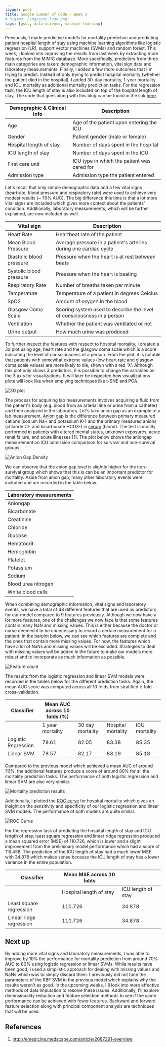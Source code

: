 ```yaml
---
layout: post
title: Google Summer of Code - Week 3
# bigimg: /img/gsoc-logo.png
tags: [gsoc, data-science, machine-learning]
---
```


Previously, I made predictive models for mortality prediction and predicting patient hospital length of stay using machine learning algorithms like logistic regression (LR), support vector machines (SVMs) and random forest. This week, I looked into improving the results from last week by extracting more features from the MIMIC database. More specifically, predictors from three main categories are taken: demographic information, vital sign data and laboratory measurements.  Finally, I added a few more outcomes that I'm trying to predict. Instead of only trying to predict hospital mortality (whether the patient died in the hospital), I added 30-day mortality, 1-year mortality and ICU mortality as additional mortality prediction tasks. For the regression task, the ICU length of stay is also included on top of the hospital length of stay. The code that goes along with this blog can be found in the link [here](https://github.com/olinguyen/gsoc2017-shogun-dataproject/).

| Demographic & Clinical Info             | Description |
|-------------------------|---------------------------------------------|
| Age                     | Age of the patient upon entering the ICU    |
| Gender                  | Patient gender (male or female)             |
| Hospital length of stay | Number of days spent in the hospital        |
| ICU length of stay      | Number of days spent in the ICU             |
| First care unit         | ICU type in which the patient was cared for |
| Admission type          | Admission type the patient entered          |

Let's recall that only simple demographic data and a few vital signs (heartrate, blood pressure and respiratory rate) were used to achieve very modest results (~ 70% AUC). The big difference this time is that a lot more vital signs are included which gives more context about the patients' condition. Additionally, laboratory measurements, which will be further explained, are now included as well.

| Vital sign               | Description |
|--------------------------|-------------|
| Heart Rate               | Heartbeat rate of the patient |
| Mean Blood Pressure      | Average pressure in a patient's arteries during one cardiac cycle       |
| Diastolic blood pressure | Pressure when the heart is at rest between beats            |
| Systolic blood pressure  | Pressure when the heart is beating |
| Respiratory Rate         | Number of breaths taken per minute       |
| Temperature              | Temperature of a patient in degrees Celcius            |
| SpO2                     | Amount of oxygen in the blood            |
| Glasgow Coma Scale       | Scoring system used to describe the level of consciousness in a person            |
| Ventilation              | Whether the patient was ventilated or not            |
| Urine output             | How much urine was produced            |

To further inspect the features with respect to hospital mortality, I created a 3d plot using age, heart rate and the glasgow coma scale which is a score indicating the level of consciousness of a person. From the plot, it is notable that patients with somewhat extreme values (low heart rate and glasgow coma scale values) are more likely to die, shown with a red 'X'. Although this plot only shows 3 predictors, it is possible to change the variables on the 3 axis for visualizations. It will later be inspected how visualizations plots will look like when emplying techniques like t-SNE and PCA.

![](/img/week3/3dplot.png "3D plot")

The process for acquiring lab measurements involves acquiring a fluid from the patient's body (e.g. blood from an arterial line or urine from a catheter) and then analyzed in the laboratory. Let's take anion gap as an example of a lab measurement. [Anion gap](https://en.wikipedia.org/wiki/Anion_gap) is the difference between primary measured cations (sodium Na+ and potassium K+) and the primary measured anions (chloride Cl- and bicarbonate HCO3-) in [serum](https://en.wikipedia.org/wiki/Serum_(blood)) (blood). The test is mostly performed in patients with altered mental status, unknown exposures, acute renal failure, and acute illnesses [1]. The plot below shows the aniongap measurement on ICU admission comparison for survival and non-survival groups.

![](/img/week3/aniongap-density.png "Anion Gap Density")

We can observe that the anion gap level is slightly higher for the non-survival group which shows that this is can be an important predictor for mortality. Aside from anion gap, many other laboratory events were included and are recorded in the table below.

| Laboratory measurements |
|-------------------------|
| Aniongap                |
| Bicarbonate             |
| Creatinine              |
| Chloride                |
| Glucose                 |
| Hematocrit              |
| Hemoglobin              |
| Platelet                |
| Potassium               |
| Sodium                  |
| Blood urea nitrogen     |
| White blood cells       |

When combining demographic information, vital signs and laboratory events, we have a total of 48 different features that are used as predictors for our model compared to 9 features previously. Although we now have a lot more features, one of the challenges we now face is that some features contain many NaN and missing values. This is either because the doctor or nurse deemed it to be unnecessary to record a certain measurement for a patient. In the barplot below, we can see which features are complete and the ones that contain more missing values. For now, the features which have a lot of NaNs and missing values will be excluded. Strategies to deal with missing values will be added in the future to make our models more robust and to incorporate as much information as possible.

![](/img/week3/feature-counts.png "Feature count")

The results from the logistic regression and linear SVM models were recorded in the tables below for the different prediction tasks. Again, the mean AUC score was computed across all 10 folds from stratified k-fold cross-validation.

| Classifier          | Mean AUC across 10 folds (%) |                  |                    |               |
|---------------------|--------------------------|------------------|--------------------|---------------|
|                     | 1 year mortality         | 30 day mortality | Hospital mortality | ICU mortality |
| Logistic Regression | 78.61                    | 82.05            | 83.38              | 85.35         |
| Linear SVM          | 78.57                    | 82.17            | 83.19              | 85.18         |

Compared to the previous model which achieved a mean AUC of around 70%, the additional features produce a score of around 80% for all the mortality prediction tasks. The performance of both logistic regression and linear SVM are also very similar.

![](/img/week3/mp-results.png "Mortality prediction results")

Additionally, I plotted the [ROC curve](https://en.wikipedia.org/wiki/Receiver_operating_characteristic) for hospital mortality which gives an insight on the sensitivity and specificity of our logistic regression and linear SVM models. The performance of both models are quite similar.

![](/img/week3/roc-curve.png "ROC Curve")

For the regression task of predicting the hospital length of stay and ICU length of stay, least square regression and linear ridge regression produced a mean squared error (MSE) of 110.726, which is lower and a slight improvement from the preliminary model performance which had a score of 115.458. The prediction of the ICU length of stay had a much lower MSE with 34.878 which makes sense because the ICU length of stay has a lower variance in the entire population.

| Classifier              | Mean MSE across 10 folds |                    |
|-------------------------|--------------------------|--------------------|
|                         | Hospital length of stay  | ICU length of stay |
| Least square regression | 110.726                  | 34.878             |
| Linear ridge regression | 110.726                  | 34.878             |

## Next up

By adding more vital signs and laboratory measurements, I was able to improve by 10% the performance for mortality prediction from around 70% AUC to 80% using logistic regression or linear SVMs. While results have been good, I used a simplistic approach for dealing with missing values and NaNs which was to simply discard them. I previously did not tune the parameters of the RBF SVM in the previous model which explains why the results weren't as good. In the upcoming weeks, I'll look into more effective methods of data imputation to resolve these issues. Additionally, I'll explore dimensionality reduction and feature selection methods to see if the same performance can be achieved with fewer features. Backward and forward feature selection along with principal component analysis are techniques that will be used.

## References

1. http://emedicine.medscape.com/article/2087291-overview
